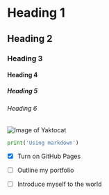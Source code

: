 # Heading 1
## Heading 2
### Heading 3
#### Heading 4
##### Heading 5
###### Heading 6

![Image of Yaktocat](https://octodex.github.com/images/yaktocat.png)

``` Python
print('Using markdown')
```

- [x] Turn on GitHub Pages
- [ ] Outline my portfolio
- [ ] Introduce myself to the world


